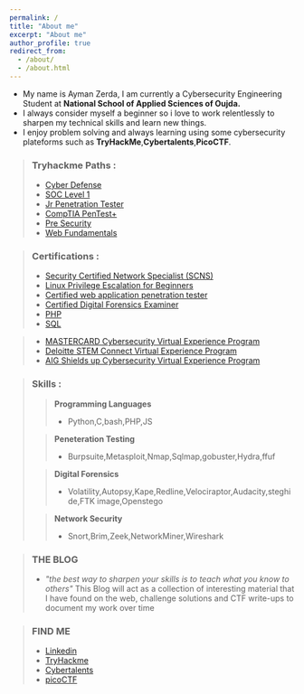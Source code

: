 ```yaml
---
permalink: /
title: "About me"
excerpt: "About me"
author_profile: true
redirect_from: 
  - /about/
  - /about.html
---
```



* My name is Ayman Zerda, I am currently a Cybersecurity Engineering Student at **National School of Applied Sciences of Oujda.**
* I always consider myself a beginner so i love to work relentlessly to sharpen my technical skills and learn new things.
* I enjoy problem solving and always learning using some cybersecurity plateforms such as **TryHackMe**,**Cybertalents**,**PicoCTF**.

<script src="https://tryhackme.com/badge/710464"></script>
>
> ### Tryhackme Paths :
>* [Cyber Defense](https://tryhackme-certificates.s3-eu-west-1.amazonaws.com/THM-IMJWWN5Z9S.png)
>* [SOC Level 1](https://tryhackme-certificates.s3-eu-west-1.amazonaws.com/THM-IHQOABLZ6E.png)
>* [Jr Penetration Tester](https://tryhackme-certificates.s3-eu-west-1.amazonaws.com/THM-9AVCHFIMUT.png)
>* [CompTIA PenTest+](https://tryhackme-certificates.s3-eu-west-1.amazonaws.com/THM-XT1Q9F8HXW.png)
>* [Pre Security](https://tryhackme-certificates.s3-eu-west-1.amazonaws.com/THM-IWREBY7WHP.png)
>* [Web Fundamentals](https://tryhackme-certificates.s3-eu-west-1.amazonaws.com/THM-HRV8T0BJFH.png)

> ### Certifications :
>* [Security Certified Network Specialist (SCNS)](https://ondemand.icsiglobal.com/certificates/g0iq7bhrxo)
>* [Linux Privilege Escalation for Beginners](https://academy.tcm-sec.com/courses/1154399/certificate)
>* [Certified web application penetration tester](https://cybertalents.com/account/profile/me)
>* [Certified Digital Forensics Examiner](https://cybertalents.com/account/profile/me)
>* [PHP](https://www.sololearn.com/Certificate/CT-DXMM5XQ0/jpg)
>* [SQL](https://www.sololearn.com/Certificate/CT-AS6TIPSG/png)

>* [MASTERCARD Cybersecurity Virtual Experience Program](https://forage-uploads-prod.s3.amazonaws.com/completion-certificates/mastercard/vcKAB5yYAgvemepGQ_Mastercard_8kMDXWxYZ8oYWRap2_1657553043153_completion_certificate.pdf)
>* [Deloitte STEM Connect Virtual Experience Program](https://forage-uploads-prod.s3.amazonaws.com/completion-certificates/Deloitte%20Australia/YPWCiGNTkr6QxcpEu_Deloitte%20Australia_8kMDXWxYZ8oYWRap2_1657717126109_completion_certificate.pdf)
>* [AIG Shields up Cybersecurity Virtual Experience Program](https://forage-uploads-prod.s3.amazonaws.com/completion-certificates/aig/2ZFnEGEDKTQMtEv9C_AIG_8kMDXWxYZ8oYWRap2_1657833831491_completion_certificate.pdf)


>### Skills :
>>**Programming Languages**
>>* Python,C,bash,PHP,JS 
>
>>**Peneteration Testing**
>>* Burpsuite,Metasploit,Nmap,Sqlmap,gobuster,Hydra,ffuf
>
>>**Digital Forensics**
>>* Volatility,Autopsy,Kape,Redline,Velociraptor,Audacity,steghide,FTK image,Openstego
>
>>**Network Security**
>>* Snort,Brim,Zeek,NetworkMiner,Wireshark

>

>### THE BLOG
>* *"the best way to sharpen your skills is to teach what you know to others"* This Blog will act as a collection of interesting material that I have found on the web, challenge solutions and CTF write-ups to document my work over time

>### FIND ME
>* [Linkedin](https://www.linkedin.com/in/ayman-zerda-0656531b0/)
>* [TryHackme](https://tryhackme.com/p/hammer.time)
>* [Cybertalents](https://cybertalents.com/members/aymanZerda/profile)
>* [picoCTF](https://play.picoctf.org/users/AymanZerda)

